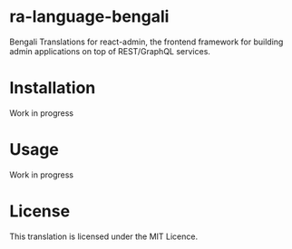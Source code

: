 # ra-language-bengali

Bengali Translations for react-admin, the frontend framework for building admin applications on top of REST/GraphQL services.

# Installation

Work in progress

# Usage

Work in progress

# License

This translation is licensed under the MIT Licence.
